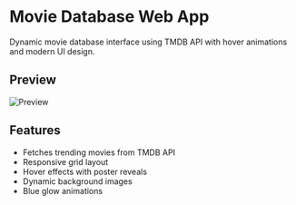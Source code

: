 # Movie Database Web App

Dynamic movie database interface using TMDB API with hover animations and modern UI design.

## Preview
![Preview](preview.gif)


## Features
- Fetches trending movies from TMDB API
- Responsive grid layout
- Hover effects with poster reveals
- Dynamic background images
- Blue glow animations



